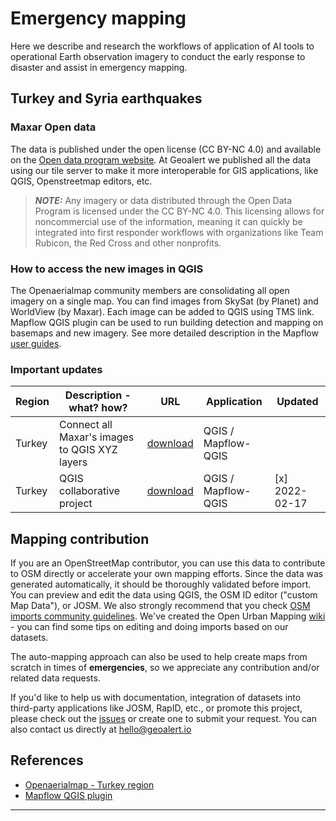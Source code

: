 # Emergency mapping

Here we describe and research the workflows of application of AI tools to operational Earth observation imagery to conduct the early response to disaster and assist in emergency mapping.

## Turkey and Syria earthquakes ##

### Maxar Open data ###

The data is published under the open license (CC BY-NC 4.0) and available on the [Open data program website](https://www.maxar.com/open-data/turkey-earthquake-2023).
At Geoalert we published all the data using our tile server to make it more interoperable for GIS applications, like QGIS, Openstreetmap editors, etc. 

> **_NOTE:_** Any imagery or data distributed through the Open Data Program is licensed under the CC BY-NC 4.0. This licensing allows for noncommercial use of the information, meaning it can quickly be integrated into first responder workflows with organizations like Team Rubicon, the Red Cross and other nonprofits.


### How to access the new images in QGIS ###

The Openaerialmap community members are consolidating all open imagery on a single map. You can find images from SkySat (by Planet) and WorldView (by Maxar).
Each image can be added to QGIS using TMS link.
Mapflow QGIS plugin can be used to run building detection and mapping on basemaps and new imagery. See more detailed description in the Mapflow [user guides](https://docs.mapflow.ai/userguides/howto.html#use-openaerialmap-as-an-imagery-publication-tool).


### Important updates ###

| Region | Description - what? how? | URL | Application | Updated |
|-------------|------------|----------|----------|-------------|
| Turkey | Connect all Maxar's images to QGIS XYZ layers | [download](Turkey/XYZ_links_Opendata_Maxar_Turkey.xml) | QGIS / Mapflow-QGIS | |
| Turkey | QGIS collaborative project | [download](Turkey/project-qgis.xml) | QGIS / Mapflow-QGIS | [x] 2022-02-17 |



## Mapping contribution

If you are an OpenStreetMap contributor, you can use this data to contribute to OSM directly or accelerate your own mapping efforts. Since the data was generated automatically, it should be thoroughly validated before import. You can preview and edit the data using QGIS, the OSM ID editor ("custom Map Data"), or JOSM. We also strongly recommend that you check [OSM imports community guidelines](https://wiki.openstreetmap.org/wiki/Import/Guidelines).
We've created the Open Urban Mapping [wiki](https://wiki.openstreetmap.org/wiki/Geoalert_Open_Urban_Mapping) - you can find some tips on editing and doing imports based on our datasets.

The auto-mapping approach can also be used to help create maps from scratch in times of **emergencies**, so we appreciate any contribution and/or related data requests.

If you'd like to help us with documentation, integration of datasets into third-party applications like JOSM, RapID, etc., or promote this project, please check out the [issues](https://github.com/Geoalert/urban-mapping/issues) or create one to submit your request. You can also contact us directly at [hello@geoalert.io](mailto:hello@geoalert.io)

## References

* [Openaerialmap - Turkey region](https://map.openaerialmap.org/#/36.80351257324219,37.14991863100135,10?_k=ggl1wi)
* [Mapflow QGIS plugin](https://github.com/Geoalert/mapflow-qgis)
---------------------------